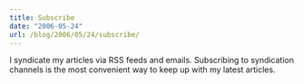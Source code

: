 ```yaml
---
title: Subscribe
date: "2006-05-24"
url: /blog/2006/05/24/subscribe/
---
```

I syndicate my articles via RSS feeds and emails.  Subscribing to syndication channels is the most convenient way to keep up with my latest articles.
